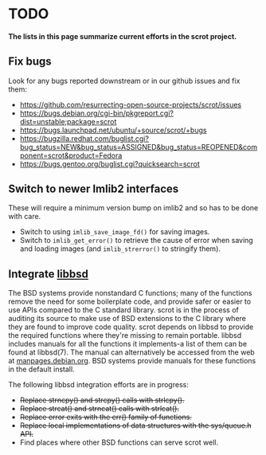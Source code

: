 # TODO

#### The lists in this page summarize current efforts in the scrot project.

## Fix bugs

Look for any bugs reported downstream or in our github issues and fix them:
- <https://github.com/resurrecting-open-source-projects/scrot/issues>
- <https://bugs.debian.org/cgi-bin/pkgreport.cgi?dist=unstable;package=scrot>
- <https://bugs.launchpad.net/ubuntu/+source/scrot/+bugs>
- <https://bugzilla.redhat.com/buglist.cgi?bug_status=NEW&bug_status=ASSIGNED&bug_status=REOPENED&component=scrot&product=Fedora>
- <https://bugs.gentoo.org/buglist.cgi?quicksearch=scrot>

## Switch to newer Imlib2 interfaces

These will require a minimum version bump on imlib2 and so has to be done with
care.

- Switch to using `imlib_save_image_fd()` for saving images.
- Switch to `imlib_get_error()` to retrieve the cause of error when saving and
  loading images (and `imlib_strerror()` to stringify them).

## Integrate [libbsd](https://libbsd.freedesktop.org/wiki/)

The BSD systems provide nonstandard C functions; many of the functions remove
the need for some boilerplate code, and provide safer or easier to use APIs
compared to the C standard library.
scrot is in the process of auditing its source to make use of BSD extensions
to the C library where they are found to improve code quality. scrot depends on
libbsd to provide the required functions where they're missing to remain
portable. libbsd includes manuals for all the functions it implements-a list of
them can be found at libbsd(7). The manual can alternatively be accessed from
the web at [manpages.debian.org](https://manpages.debian.org/unstable/libbsd-dev/libbsd.7.en.html).
BSD systems provide manuals for these functions in the default install.

The following libbsd integration efforts are in progress:
- ~~Replace strncpy() and strcpy() calls with strlcpy().~~
- ~~Replace strcat() and strncat() calls with strlcat().~~
- ~~Replace error exits with the err() family of functions.~~
- ~~Replace local implementations of data structures with the sys/queue.h API.~~
- Find places where other BSD functions can serve scrot well.
